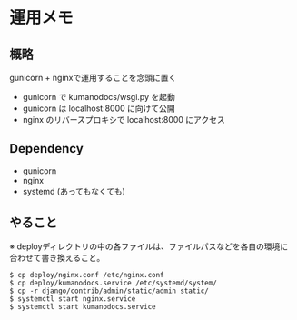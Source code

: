 # 運用メモ

## 概略

gunicorn + nginxで運用することを念頭に置く

- gunicorn で kumanodocs/wsgi.py を起動
- gunicorn は localhost:8000 に向けて公開
- nginx のリバースプロキシで localhost:8000 にアクセス

## Dependency

- gunicorn 
- nginx
- systemd (あってもなくても)

## やること

※ deployディレクトリの中の各ファイルは、ファイルパスなどを各自の環境に合わせて書き換えること。

```
$ cp deploy/nginx.conf /etc/nginx.conf
$ cp deploy/kumanodocs.service /etc/systemd/system/
$ cp -r django/contrib/admin/static/admin static/
$ systemctl start nginx.service
$ systemctl start kumanodocs.service
```
